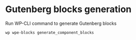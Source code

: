 # Gutenberg blocks generation

Run WP-CLI command to generate Gutenberg blocks

```bash
wp wpe-blocks generate_component_blocks
```

